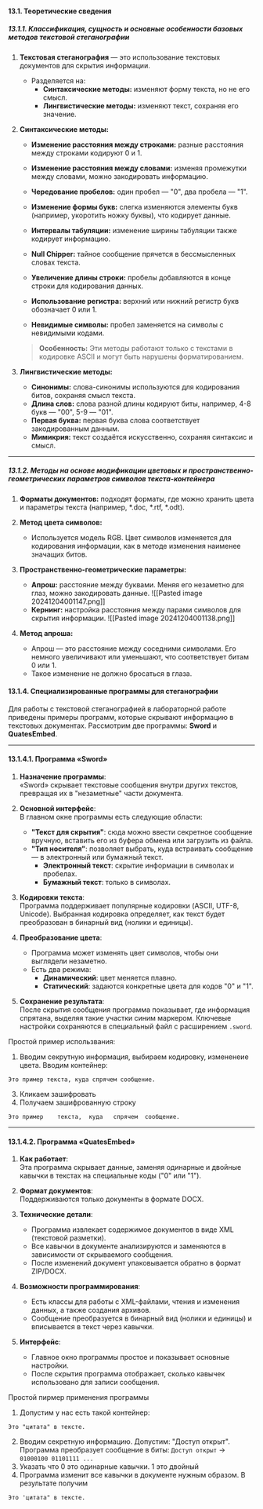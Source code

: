 #### **13.1. Теоретические сведения**

##### **13.1.1. Классификация, сущность и основные особенности базовых методов текстовой стеганографии**

1. **Текстовая стеганография** — это использование текстовых документов для скрытия информации.
    
    - Разделяется на:
        - **Синтаксические методы:** изменяют форму текста, но не его смысл.
        - **Лингвистические методы:** изменяют текст, сохраняя его значение.
2. **Синтаксические методы:**
    
    - **Изменение расстояния между строками:** разные расстояния между строками кодируют 0 и 1.
        
    - **Изменение расстояния между словами:** изменяя промежутки между словами, можно закодировать информацию.
        
    - **Чередование пробелов:** один пробел — "0", два пробела — "1".
        
    - **Изменение формы букв:** слегка изменяются элементы букв (например, укоротить ножку буквы), что кодирует данные.
        
    - **Интервалы табуляции:** изменение ширины табуляции также кодирует информацию.
        
    - **Null Chipper:** тайное сообщение прячется в бессмысленных словах текста.
        
    - **Увеличение длины строки:** пробелы добавляются в конце строки для кодирования данных.
        
    - **Использование регистра:** верхний или нижний регистр букв обозначает 0 или 1.
        
    - **Невидимые символы:** пробел заменяется на символы с невидимыми кодами.
        
    
    > **Особенность:** Эти методы работают только с текстами в кодировке ASCII и могут быть нарушены форматированием.
    
3. **Лингвистические методы:**
    
    - **Синонимы:** слова-синонимы используются для кодирования битов, сохраняя смысл текста.
    - **Длина слов:** слова разной длины кодируют биты, например, 4-8 букв — "00", 5-9 — "01".
    - **Первая буква:** первая буква слова соответствует закодированным данным.
    - **Мимикрия:** текст создаётся искусственно, сохраняя синтаксис и смысл.

---

##### **13.1.2. Методы на основе модификации цветовых и пространственно-геометрических параметров символов текста-контейнера**

1. **Форматы документов:** подходят форматы, где можно хранить цвета и параметры текста (например, *.doc, *.rtf, *.odt).
    
2. **Метод цвета символов:**
    
    - Используется модель RGB. Цвет символов изменяется для кодирования информации, как в методе изменения наименее значащих битов.
3. **Пространственно-геометрические параметры:**
    
    - **Апрош:** расстояние между буквами. Меняя его незаметно для глаз, можно закодировать данные.
    ![[Pasted image 20241204001147.png]]
    - **Кернинг:** настройка расстояния между парами символов для скрытия информации.
    ![[Pasted image 20241204001138.png]]
1. **Метод апроша:**
    
    - Апрош — это расстояние между соседними символами. Его немного увеличивают или уменьшают, что соответствует битам 0 или 1.
    - Такое изменение не должно бросаться в глаза.

#### **13.1.4. Специализированные программы для стеганографии**

Для работы с текстовой стеганографией в лабораторной работе приведены примеры программ, которые скрывают информацию в текстовых документах. Рассмотрим две программы: **Sword** и **QuatesEmbed**.

---

#### **13.1.4.1. Программа «Sword»**

1. **Назначение программы**:  
    «Sword» скрывает текстовые сообщения внутри других текстов, превращая их в "незаметные" части документа.
    
2. **Основной интерфейс**:  
    В главном окне программы есть следующие области:
    
    - **"Текст для скрытия"**: сюда можно ввести секретное сообщение вручную, вставить его из буфера обмена или загрузить из файла.
    - **"Тип носителя"**: позволяет выбрать, куда встраивать сообщение — в электронный или бумажный текст.
        - **Электронный текст**: скрытие информации в символах и пробелах.
        - **Бумажный текст**: только в символах.
3. **Кодировки текста**:  
    Программа поддерживает популярные кодировки (ASCII, UTF-8, Unicode). Выбранная кодировка определяет, как текст будет преобразован в бинарный вид (нолики и единицы).
    
4. **Преобразование цвета**:
    
    - Программа может изменять цвет символов, чтобы они выглядели незаметно.
    - Есть два режима:
        - **Динамический**: цвет меняется плавно.
        - **Статический**: задаются конкретные цвета для кодов "0" и "1".
5. **Сохранение результата**:  
    После скрытия сообщения программа показывает, где информация спрятана, выделяя такие участки синим маркером. Ключевые настройки сохраняются в специальный файл с расширением `.sword`.

Простой пример использвания:
1) Вводим секрутную информация, выбираем кодировку, измененеие цвета. Вводим контейнер:
```
Это пример текста, куда спрячем сообщение.
```
3) Кликаем зашифровать
4) Получаем зашифрованную строку 
```
Это пример    текста,  куда   спрячем  сообщение.

```
---

#### **13.1.4.2. Программа «QuatesEmbed»**

1. **Как работает**:  
    Эта программа скрывает данные, заменяя одинарные и двойные кавычки в текстах на специальные коды ("0" или "1").
    
2. **Формат документов**:  
    Поддерживаются только документы в формате DOCX.
    
3. **Технические детали**:
    
    - Программа извлекает содержимое документов в виде XML (текстовой разметки).
    - Все кавычки в документе анализируются и заменяются в зависимости от скрываемого сообщения.
    - После изменений документ упаковывается обратно в формат ZIP/DOCX.
4. **Возможности программирования**:
    
    - Есть классы для работы с XML-файлами, чтения и изменения данных, а также создания архивов.
    - Сообщение преобразуется в бинарный вид (нолики и единицы) и вписывается в текст через кавычки.
5. **Интерфейс**:
    
    - Главное окно программы простое и показывает основные настройки.
    - После скрытия программа отображает, сколько кавычек использовано для записи сообщения.

Простой пирмер применения программы
1) Допустим у нас есть такой контейнер:
```
Это "цитата" в тексте.
```
2) Вводим секретную информацию. Допустим: "Доступ открыт". Программа преобразует сообщение в биты: `Доступ открыт` → `01000100 01101111 ...`
3) Указать что 0 это одинарные кавычки. 1 это двойный
4) Программа изменит все кавычки в документе нужным образом. В результате получим
```
Это 'цитата" в тексте.
```